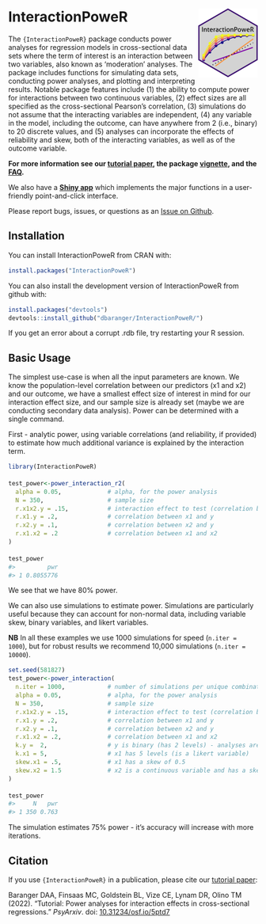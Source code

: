 
<!-- README.md is generated from README.Rmd. Please edit that file -->

# InteractionPoweR <a href='https://dbaranger.github.io/InteractionPoweR/'><img src="man/figures/logo.png" align="right" height="139"/></a>

<!-- badges: start -->
<!-- badges: end -->

The `{InteractionPoweR}` package conducts power analyses for regression
models in cross-sectional data sets where the term of interest is an
interaction between two variables, also known as ‘moderation’ analyses.
The package includes functions for simulating data sets, conducting
power analyses, and plotting and interpreting results. Notable package
features include (1) the ability to compute power for interactions
between two continuous variables, (2) effect sizes are all specified as
the cross-sectional Pearson’s correlation, (3) simulations do not assume
that the interacting variables are independent, (4) any variable in the
model, including the outcome, can have anywhere from 2 (i.e., binary) to
20 discrete values, and (5) analyses can incorporate the effects of
reliability and skew, both of the interacting variables, as well as of
the outcome variable.

**For more information see our [tutorial
paper](https://doi.org/10.31234/osf.io/5ptd7), the package
[vignette](https://dbaranger.github.io/InteractionPoweR/articles/articles/InteractionPoweRvignette.html),
and the
[FAQ](https://dbaranger.github.io/InteractionPoweR/articles/articles/CommonQuestions.html).**

We also have a [**Shiny app**](https://intmoddev.shinyapps.io/intPower/)
which implements the major functions in a user-friendly point-and-click
interface.

Please report bugs, issues, or questions as an [Issue on
Github](https://github.com/dbaranger/InteractionPoweR/issues/).

## Installation

You can install InteractionPoweR from CRAN with:

``` r
install.packages("InteractionPoweR")
```

You can also install the development version of InteractionPoweR from
github with:

``` r
install.packages("devtools")
devtools::install_github("dbaranger/InteractionPoweR/")
```

If you get an error about a corrupt .rdb file, try restarting your R
session.

## Basic Usage

The simplest use-case is when all the input parameters are known. We
know the population-level correlation between our predictors (x1 and x2)
and our outcome, we have a smallest effect size of interest in mind for
our interaction effect size, and our sample size is already set (maybe
we are conducting secondary data analysis). Power can be determined with
a single command.

First - analytic power, using variable correlations (and reliability, if
provided) to estimate how much additional variance is explained by the
interaction term.

``` r
library(InteractionPoweR)

test_power<-power_interaction_r2(
  alpha = 0.05,             # alpha, for the power analysis
  N = 350,                  # sample size
  r.x1x2.y = .15,           # interaction effect to test (correlation between x1*x2 and y)
  r.x1.y = .2,              # correlation between x1 and y
  r.x2.y = .1,              # correlation between x2 and y
  r.x1.x2 = .2              # correlation between x1 and x2
)

test_power
#>         pwr
#> 1 0.8055776
```

We see that we have 80% power.

We can also use simulations to estimate power. Simulations are
particularly useful because they can account for non-normal data,
including variable skew, binary variables, and likert variables.

**NB** In all these examples we use 1000 simulations for speed
(`n.iter = 1000`), but for robust results we recommend 10,000
simulations (`n.iter = 10000`).

``` r
set.seed(581827)
test_power<-power_interaction(
  n.iter = 1000,            # number of simulations per unique combination of input parameters
  alpha = 0.05,             # alpha, for the power analysis
  N = 350,                  # sample size
  r.x1x2.y = .15,           # interaction effect to test (correlation between x1*x2 and y)
  r.x1.y = .2,              # correlation between x1 and y
  r.x2.y = .1,              # correlation between x2 and y  
  r.x1.x2 = .2,             # correlation between x1 and x2 
  k.y =  2,                 # y is binary (has 2 levels) - analyses are run as logistic regressions
  k.x1 = 5,                 # x1 has 5 levels (is a likert variable)
  skew.x1 = .5,             # x1 has a skew of 0.5
  skew.x2 = 1.5             # x2 is a continuous variable and has a skew of 1.5
)

test_power
#>     N   pwr
#> 1 350 0.763
```

The simulation estimates 75% power - it’s accuracy will increase with
more iterations.

## Citation

If you use `{InteractionPoweR}` in a publication, please cite our
[tutorial paper](https://doi.org/10.31234/osf.io/5ptd7):

Baranger DAA, Finsaas MC, Goldstein BL, Vize CE, Lynam DR, Olino TM
(2022). “Tutorial: Power analyses for interaction effects in
cross-sectional regressions.” *PsyArxiv*. doi:
[10.31234/osf.io/5ptd7](https://doi.org/10.31234/osf.io/5ptd7)
